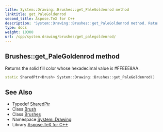 ```yaml
---
title: System::Drawing::Brushes::get_PaleGoldenrod method
linktitle: get_PaleGoldenrod
second_title: Aspose.TeX for C++
description: 'System::Drawing::Brushes::get_PaleGoldenrod method. Returns the solid fill color whose hexadecimal value is #FFEEE8AA in C++.'
type: docs
weight: 10300
url: /cpp/system.drawing/brushes/get_palegoldenrod/
---
```

## Brushes::get_PaleGoldenrod method


Returns the solid fill color whose hexadecimal value is #FFEEE8AA.

```cpp
static SharedPtr<Brush> System::Drawing::Brushes::get_PaleGoldenrod()
```

## See Also

* Typedef [SharedPtr](../../../system/sharedptr/)
* Class [Brush](../../brush/)
* Class [Brushes](../)
* Namespace [System::Drawing](../../)
* Library [Aspose.TeX for C++](../../../)
